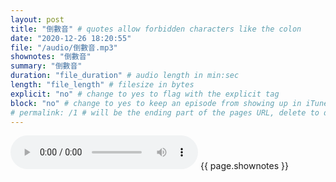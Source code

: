 ```yaml
---
layout: post
title: "倒數音" # quotes allow forbidden characters like the colon
date: "2020-12-26 18:20:55"
file: "/audio/倒數音.mp3"
shownotes: "倒數音"
summary: "倒數音"
duration: "file_duration" # audio length in min:sec
length: "file_length" # filesize in bytes
explicit: "no" # change to yes to flag with the explicit tag
block: "no" # change to yes to keep an episode from showing up in iTunes
# permalink: /1 # will be the ending part of the pages URL, delete to default to the title
---
```


<audio controls>
<source src="{{site.url}}{{site.baseurl}}{{ page.file }}" type="audio/x-mp3">
Your browser does not support the audio element.
</audio>
{{ page.shownotes }}
